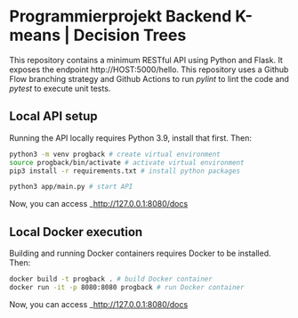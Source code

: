 # Programmierprojekt Backend K-means | Decision Trees

This repository contains a minimum RESTful API using Python and Flask. It exposes the endpoint http://HOST:5000/hello. This repository uses a Github Flow branching strategy and Github Actions to run _pylint_ to lint the code and _pytest_ to execute unit tests.

## Local API setup

Running the API locally requires Python 3.9, install that first. Then:

``` bash
python3 -m venv progback # create virtual environment
source progback/bin/activate # activate virtual environment
pip3 install -r requirements.txt # install python packages

python3 app/main.py # start API
```

Now, you can access _http://127.0.0.1:8080/docs

## Local Docker execution

Building and running Docker containers requires Docker to be installed. Then:
``` bash
docker build -t progback . # build Docker container
docker run -it -p 8080:8080 progback # run Docker container
```

Now, you can access _http://127.0.0.1:8080/docs
